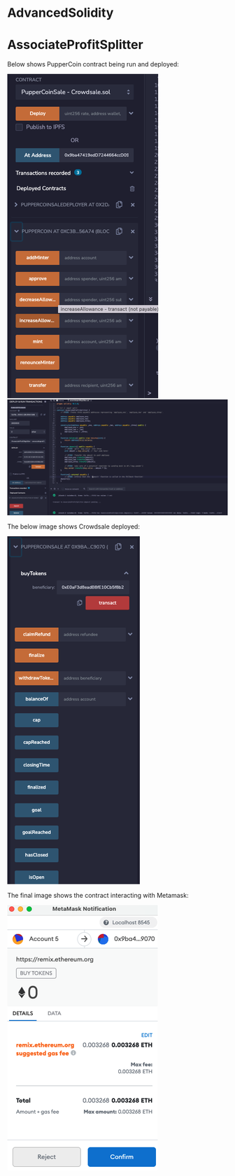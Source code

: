 # AdvancedSolidity

# AssociateProfitSplitter

Below shows PupperCoin contract being run and deployed:

![image](https://github.com/tymurrayco/AdvancedSolidity/blob/main/Screen%20Shot%202021-10-02%20at%206.57.46%20AM.png)
![image](https://github.com/tymurrayco/AdvancedSolidity/blob/main/Screen%20Shot%202021-10-02%20at%206.37.55%20AM.png)

The below image shows Crowdsale deployed:

![image](https://github.com/tymurrayco/AdvancedSolidity/blob/main/Screen%20Shot%202021-10-02%20at%206.58.00%20AM.png)

The final image shows the contract interacting with Metamask:

![image](https://github.com/tymurrayco/AdvancedSolidity/blob/main/Screen%20Shot%202021-10-02%20at%206.57.07%20AM%202.png)



